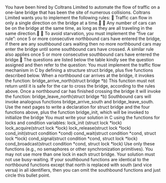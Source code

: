 You have been hired by Coltrans Limited to automate the flow of traffic on a one-lane bridge that has been the site of numerous collisions. Coltrans Limited wants you to implement the following rules:
 Traffic can flow in only a single direction on the bridge at a time.
 Any number of cars can be on the bridge at the same time, as long as they are all traveling in the same direction.
 To avoid starvation, you must implement the “five car rule”: once 5 or more consecutive northbound cars have entered the bridge, if there are any southbound cars waiting then no more northbound cars may enter the bridge until some southbound cars have crossed. A similar rule also applies once 5 or more consecutive southbound cars have entered the bridge.
The questions are listed below the table kindly see the question assigned and then refer to the question:
You must implement the traffic flow mechanism in C by defining a structure struct
bridge, plus five functions described below.
When a northbound car arrives at the bridge, it invokes the function:
bridge_arrive_north(struct bridge *b)
This function must not return until it is safe for the car to cross the bridge, according to the rules above. Once a northbound car has finished crossing the bridge it will invoke the function:
bridge_leave_north(struct bridge *b)
Southbound cars will invoke analogous functions bridge_arrive_south and
bridge_leave_south.
Use the next pages to write a declaration for struct bridge and the four functions above,
plus the function bridge_init, which will be invoked to initialize the bridge
You must write your solution in C using the functions for locks and condition variables:
lock_init (struct lock *lock)
lock_acquire(struct lock *lock)
lock_release(struct lock *lock)
cond_init(struct condition *cond)
cond_wait(struct condition *cond, struct lock *lock)
cond_signal(struct condition *cond, struct lock *lock)
cond_broadcast(struct condition *cond, struct lock *lock)
Use only these functions (e.g., no semaphores or other synchronization primitives).
You may not use more than one lock in each struct bridge.
Your solution must not use busy-waiting.
If your southbound functions are identical to the northbound functions except that north is replaced with south (and vice versa) in all identifiers, then you can omit the southbound functions and just circle this bullet point.
